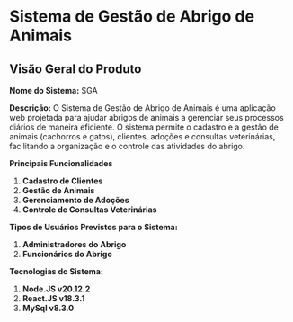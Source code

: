 # Sistema de Gestão de Abrigo de Animais

## Visão Geral do Produto

**Nome do Sistema:** SGA

**Descrição:**
O Sistema de Gestão de Abrigo de Animais é uma aplicação web projetada para ajudar abrigos de animais a gerenciar seus processos diários de maneira eficiente. O sistema permite o cadastro e a gestão de animais (cachorros e gatos), clientes, adoções e consultas veterinárias, facilitando a organização e o controle das atividades do abrigo.

**Principais Funcionalidades**

1. **Cadastro de Clientes**
2. **Gestão de Animais**
3. **Gerenciamento de Adoções**
4. **Controle de Consultas Veterinárias**

**Tipos de Usuários Previstos para o Sistema:**

1. **Administradores do Abrigo**
2. **Funcionários do Abrigo**

**Tecnologias do Sistema:**

1. **Node.JS v20.12.2**
2. **React.JS v18.3.1**
3. **MySql v8.3.0**

